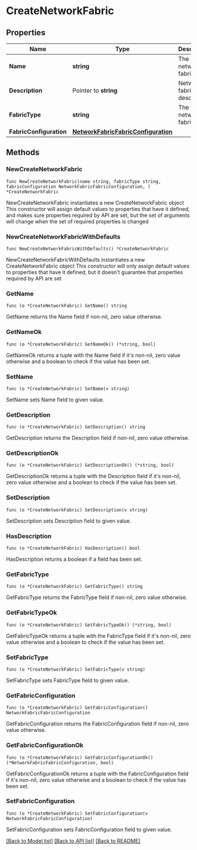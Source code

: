 # CreateNetworkFabric

## Properties

Name | Type | Description | Notes
------------ | ------------- | ------------- | -------------
**Name** | **string** | The network fabric name | 
**Description** | Pointer to **string** | Network fabric description | [optional] 
**FabricType** | **string** | The type of network fabric | 
**FabricConfiguration** | [**NetworkFabricFabricConfiguration**](NetworkFabricFabricConfiguration.md) |  | 

## Methods

### NewCreateNetworkFabric

`func NewCreateNetworkFabric(name string, fabricType string, fabricConfiguration NetworkFabricFabricConfiguration, ) *CreateNetworkFabric`

NewCreateNetworkFabric instantiates a new CreateNetworkFabric object
This constructor will assign default values to properties that have it defined,
and makes sure properties required by API are set, but the set of arguments
will change when the set of required properties is changed

### NewCreateNetworkFabricWithDefaults

`func NewCreateNetworkFabricWithDefaults() *CreateNetworkFabric`

NewCreateNetworkFabricWithDefaults instantiates a new CreateNetworkFabric object
This constructor will only assign default values to properties that have it defined,
but it doesn't guarantee that properties required by API are set

### GetName

`func (o *CreateNetworkFabric) GetName() string`

GetName returns the Name field if non-nil, zero value otherwise.

### GetNameOk

`func (o *CreateNetworkFabric) GetNameOk() (*string, bool)`

GetNameOk returns a tuple with the Name field if it's non-nil, zero value otherwise
and a boolean to check if the value has been set.

### SetName

`func (o *CreateNetworkFabric) SetName(v string)`

SetName sets Name field to given value.


### GetDescription

`func (o *CreateNetworkFabric) GetDescription() string`

GetDescription returns the Description field if non-nil, zero value otherwise.

### GetDescriptionOk

`func (o *CreateNetworkFabric) GetDescriptionOk() (*string, bool)`

GetDescriptionOk returns a tuple with the Description field if it's non-nil, zero value otherwise
and a boolean to check if the value has been set.

### SetDescription

`func (o *CreateNetworkFabric) SetDescription(v string)`

SetDescription sets Description field to given value.

### HasDescription

`func (o *CreateNetworkFabric) HasDescription() bool`

HasDescription returns a boolean if a field has been set.

### GetFabricType

`func (o *CreateNetworkFabric) GetFabricType() string`

GetFabricType returns the FabricType field if non-nil, zero value otherwise.

### GetFabricTypeOk

`func (o *CreateNetworkFabric) GetFabricTypeOk() (*string, bool)`

GetFabricTypeOk returns a tuple with the FabricType field if it's non-nil, zero value otherwise
and a boolean to check if the value has been set.

### SetFabricType

`func (o *CreateNetworkFabric) SetFabricType(v string)`

SetFabricType sets FabricType field to given value.


### GetFabricConfiguration

`func (o *CreateNetworkFabric) GetFabricConfiguration() NetworkFabricFabricConfiguration`

GetFabricConfiguration returns the FabricConfiguration field if non-nil, zero value otherwise.

### GetFabricConfigurationOk

`func (o *CreateNetworkFabric) GetFabricConfigurationOk() (*NetworkFabricFabricConfiguration, bool)`

GetFabricConfigurationOk returns a tuple with the FabricConfiguration field if it's non-nil, zero value otherwise
and a boolean to check if the value has been set.

### SetFabricConfiguration

`func (o *CreateNetworkFabric) SetFabricConfiguration(v NetworkFabricFabricConfiguration)`

SetFabricConfiguration sets FabricConfiguration field to given value.



[[Back to Model list]](../README.md#documentation-for-models) [[Back to API list]](../README.md#documentation-for-api-endpoints) [[Back to README]](../README.md)


